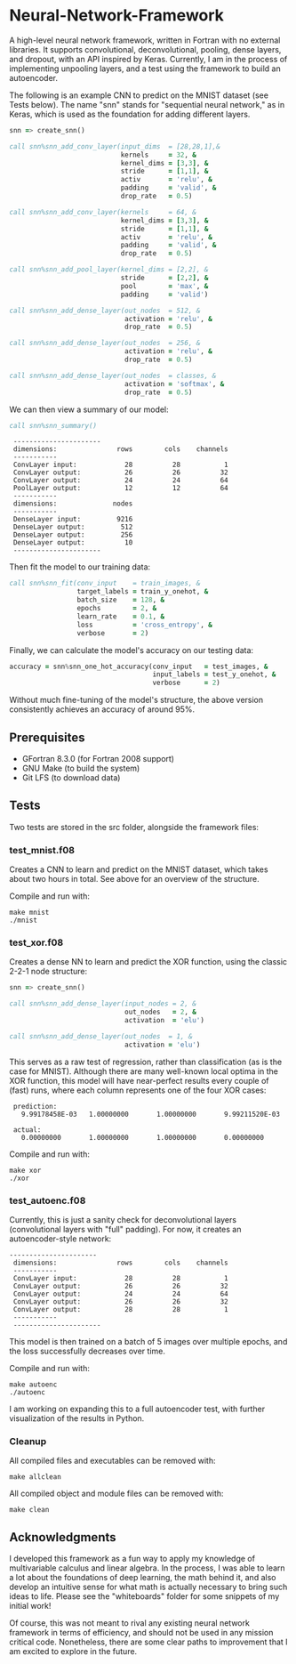 # Neural-Network-Framework
A high-level neural network framework, written in Fortran with no external libraries.  It supports convolutional, deconvolutional, pooling, dense layers, and dropout, with an API inspired by Keras.  Currently, I am in the process of implementing unpooling layers, and a test using the framework to build an autoencoder.

The following is an example CNN to predict on the MNIST dataset (see Tests below).  The name "snn" stands for "sequential neural network," as in Keras, which is used as the foundation for adding different layers.
```fortran
snn => create_snn()

call snn%snn_add_conv_layer(input_dims  = [28,28,1],&
                            kernels     = 32, &
                            kernel_dims = [3,3], &
                            stride      = [1,1], &
                            activ       = 'relu', &
                            padding     = 'valid', &
                            drop_rate   = 0.5)

call snn%snn_add_conv_layer(kernels     = 64, &
                            kernel_dims = [3,3], &
                            stride      = [1,1], &
                            activ       = 'relu', &
                            padding     = 'valid', &
                            drop_rate   = 0.5)

call snn%snn_add_pool_layer(kernel_dims = [2,2], &
                            stride      = [2,2], &
                            pool        = 'max', &
                            padding     = 'valid')

call snn%snn_add_dense_layer(out_nodes  = 512, &
                             activation = 'relu', &
                             drop_rate  = 0.5)

call snn%snn_add_dense_layer(out_nodes  = 256, &
                             activation = 'relu', &
                             drop_rate  = 0.5)

call snn%snn_add_dense_layer(out_nodes  = classes, &
                             activation = 'softmax', &
                             drop_rate  = 0.5)
```

We can then view a summary of our model:
```fortran
call snn%snn_summary()
```
```
 ----------------------
 dimensions:               rows        cols    channels
 -----------
 ConvLayer input:            28          28           1
 ConvLayer output:           26          26          32
 ConvLayer output:           24          24          64
 PoolLayer output:           12          12          64
 -----------
 dimensions:              nodes
 -----------
 DenseLayer input:         9216
 DenseLayer output:         512
 DenseLayer output:         256
 DenseLayer output:          10
 ----------------------
```

Then fit the model to our training data:
```fortran
call snn%snn_fit(conv_input    = train_images, &
                 target_labels = train_y_onehot, &
                 batch_size    = 128, &
                 epochs        = 2, &
                 learn_rate    = 0.1, &
                 loss          = 'cross_entropy', &
                 verbose       = 2)
```

Finally, we can calculate the model's accuracy on our testing data:
```fortran
accuracy = snn%snn_one_hot_accuracy(conv_input   = test_images, &
                                    input_labels = test_y_onehot, &
                                    verbose      = 2)
```

Without much fine-tuning of the model's structure, the above version consistently achieves an accuracy of around 95%.

## Prerequisites
* GFortran 8.3.0 (for Fortran 2008 support)
* GNU Make (to build the system)
* Git LFS (to download data)

## Tests
Two tests are stored in the src folder, alongside the framework files:

### test_mnist.f08
Creates a CNN to learn and predict on the MNIST dataset, which takes about two hours in total.  See above for an overview of the structure.

Compile and run with:
```
make mnist
./mnist
```

### test_xor.f08
Creates a dense NN to learn and predict the XOR function, using the classic 2-2-1 node structure:

```fortran
snn => create_snn()

call snn%snn_add_dense_layer(input_nodes = 2, &
                             out_nodes   = 2, &
                             activation  = 'elu')

call snn%snn_add_dense_layer(out_nodes  = 1, &
                             activation = 'elu')
```

This serves as a raw test of regression, rather than classification (as is the case for MNIST).  Although there are many well-known local optima in the XOR function, this model will have near-perfect results every couple of (fast) runs, where each column represents one of the four XOR cases:
```
 prediction:
   9.99178458E-03   1.00000000       1.00000000       9.99211520E-03

 actual:
   0.00000000       1.00000000       1.00000000       0.00000000    
```

Compile and run with:
```
make xor
./xor
```

### test_autoenc.f08
Currently, this is just a sanity check for deconvolutional layers (convolutional layers with "full" padding).  For now, it creates an autoencoder-style network:
```
----------------------
 dimensions:               rows        cols    channels
 -----------
 ConvLayer input:            28          28           1
 ConvLayer output:           26          26          32
 ConvLayer output:           24          24          64
 ConvLayer output:           26          26          32
 ConvLayer output:           28          28           1
 -----------
 ----------------------
```
This model is then trained on a batch of 5 images over multiple epochs, and the loss successfully decreases over time.

Compile and run with:
```
make autoenc
./autoenc
```

I am working on expanding this to a full autoencoder test, with further visualization of the results in Python.

### Cleanup
All compiled files and executables can be removed with: 
```
make allclean
```

All compiled object and module files can be removed with: 
```
make clean
```

## Acknowledgments
I developed this framework as a fun way to apply my knowledge of multivariable calculus and linear algebra.  In the process, I was able to learn a lot about the foundations of deep learning, the math behind it, and also develop an intuitive sense for what math is actually necessary to bring such ideas to life.  Please see the "whiteboards" folder for some snippets of my initial work!

Of course, this was not meant to rival any existing neural network framework in terms of efficiency, and should not be used in any mission critical code.  Nonetheless, there are some clear paths to improvement that I am excited to explore in the future. 
